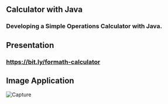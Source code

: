 ## Calculator with Java

### Developing a Simple Operations Calculator with Java.

## Presentation
### https://bit.ly/formath-calculator

## Image Application
![Capture](https://user-images.githubusercontent.com/84943777/156902708-ebbee831-bd46-4802-a5f9-3bdaf9e2e574.PNG)
